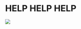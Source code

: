 # HELP HELP HELP
<img src="https://media.predictiveindex.com/wp-content/uploads/2018/07/30153125/stress20relief20methods-scaled.jpg" />
